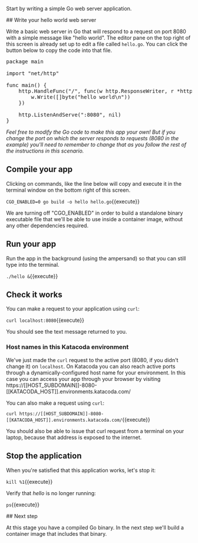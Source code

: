 Start by writing a simple Go web server application. 

## Write your hello world web server

Write a basic web server in Go that will respond to a request on port 8080 with a simple message like "hello world". The editor pane on the top right of this screen is already set up to edit a file called `hello.go`. You can click the button below to copy the code into that file. 

<pre class="file" data-filename="hello.go" data-target="replace">
package main

import "net/http"

func main() {
	http.HandleFunc("/", func(w http.ResponseWriter, r *http.Request) {
		w.Write([]byte("hello world\n"))
	})

	http.ListenAndServe(":8080", nil)
}
</pre>

*Feel free to modify the Go code to make this app your own! But if you change the port on which the server responds to requests (8080 in the example) you'll need to remember to change that as you follow the rest of the instructions in this scenario.*

## Compile your app

Clicking on commands, like the line below will copy and execute it in the terminal window on the bottom right of this screen.

`CGO_ENABLED=0 go build -o hello hello.go`{{execute}}

We are turning off "CGO_ENABLED" in order to build a standalone binary executable file that we'll be able to use inside a container image, without any other dependencies required.

## Run your app

Run the app in the background (using the ampersand) so that you can still type into the terminal.

`./hello &`{{execute}}

## Check it works

You can make a request to your application using `curl`:

`curl localhost:8080`{{execute}}

You should see the text message returned to you.

### Host names in this Katacoda environment

We've just made the `curl` request to the active port (8080, if you didn't change it) on `localhost`. On Katacoda you can also reach active ports through a dynamically-configured host name for your environment. In this case you can access your app through your browser by visiting https://[[HOST_SUBDOMAIN]]-8080-[[KATACODA_HOST]].environments.katacoda.com/

You can also make a request using `curl`:

`curl https://[[HOST_SUBDOMAIN]]-8080-[[KATACODA_HOST]].environments.katacoda.com/`{{execute}}

You should also be able to issue that curl request from a terminal on your laptop, because that address is exposed to the internet.

## Stop the application

When you're satisfied that this application works, let's stop it:

`kill %1`{{execute}}

Verify that *hello* is no longer running:

`ps`{{execute}}

## Next step

At this stage you have a compiled Go binary. In the next step we'll build a container image that includes that binary.
